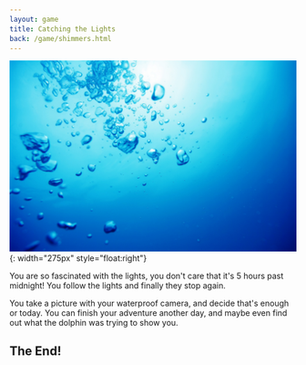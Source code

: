```yaml
---
layout: game
title: Catching the Lights
back: /game/shimmers.html
---
```


![Light Shimmers](/game/images/shimmers.jpg){: width="275px" style="float:right"}

You are so fascinated with the lights, you don't care that it's 5 hours past midnight! You follow the lights and finally they stop again.

You take a picture with your waterproof camera, and decide that's enough or today. You can finish your adventure another day, and maybe even find out what the dolphin was trying to show you.

The End!
--------
